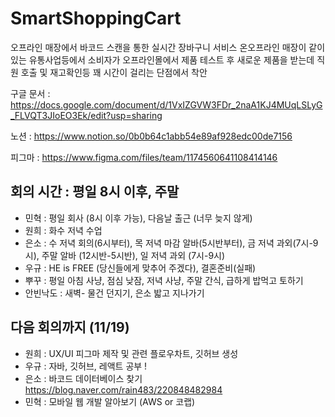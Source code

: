 # SmartShoppingCart
오프라인 매장에서 바코드 스캔을 통한 실시간 장바구니 서비스
온오프라인 매장이 같이있는 유통사업등에서 소비자가 오프라인몰에서 제품 테스트 후 새로운 제품을 받는데 직원 호출 및 재고확인등 꽤 시간이 걸리는 단점에서 착안

구글 문서 : https://docs.google.com/document/d/1VxIZGVW3FDr_2naA1KJ4MUqLSLyG_FLVQT3JIoEO3Ek/edit?usp=sharing

노션 : https://www.notion.so/0b0b64c1abb54e89af928edc00de7156

피그마 : https://www.figma.com/files/team/1174560641108414146


## 회의 시간 : 평일 8시 이후, 주말
  - 민혁 : 평일 회사 (8시 이후 가능), 다음날 출근 (너무 늦지 않게)
  - 원희 : 화수 저녁 수업
  - 은소 : 수 저녁 회의(6시부터), 목 저녁 마감 알바(5시반부터), 금 저녁 과외(7시-9시), 주말 알바 (12시반-5시반), 일 저녁 과외 (7시-9시)
  - 우규 : HE is FREE (당신들에게 맞추어 주겠다), 결혼준비(실패)
  - 뿌꾸 : 평일 아침 사냥, 점심 낮잠, 저녁 사냥, 주말 간식, 급하게 밥먹고 토하기
  - 안빈낙도  : 새벽- 물건 던지기, 은소 밟고 지나가기




## 다음 회의까지 (11/19)
  - 원희 : UX/UI 피그마 제작 및 관련 플로우차트, 깃허브 생성
  - 우규 : 자바, 깃허브, 레액트 공부 !
  - 은소 : 바코드 데이터베이스 찾기
  https://blog.naver.com/rain483/220848482984 
  - 민혁 : 모바일 웹 개발 알아보기 (AWS or 코랩)

